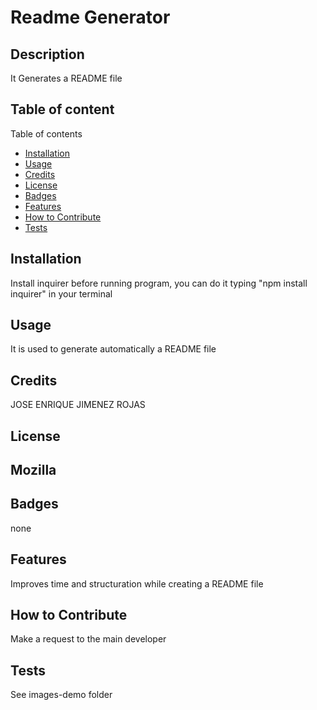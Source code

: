 
# Readme Generator
## Description
It Generates a README file
## Table of content
Table of contents 

- [Installation](#installation)
- [Usage](#usage)
- [Credits](#credits)
- [License](#license)
- [Badges](#badges)
- [Features](#features)
- [How to Contribute](#contribute)
- [Tests](#tests) 

## Installation
Install inquirer before running program, you can do it typing "npm install inquirer" in your terminal
## Usage
It is used to generate automatically a README file
## Credits
JOSE ENRIQUE JIMENEZ ROJAS
## License
Mozilla
------
## Badges
none
## Features
Improves time and structuration while creating a README file
## How to Contribute
Make a request to the main developer
## Tests
See images-demo folder 

